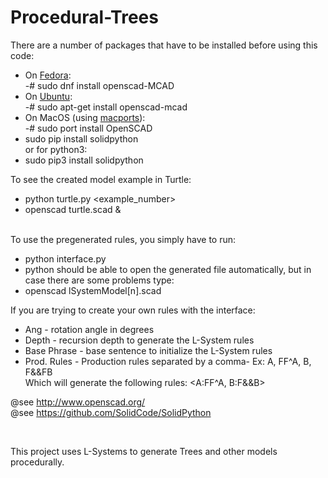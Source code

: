 # Procedural-Trees

 There are a number of packages that have to be installed before using this code: <br>
 - On <A HREF="https://start.fedoraproject.org">Fedora</A>: <br>
 -# sudo dnf install openscad-MCAD <br>
 - On <A HREF="https://www.ubuntu.com/desktop">Ubuntu</A>: <br>
 -# sudo apt-get install openscad-mcad <br>
 - On MacOS (using <A HREF="https://www.macports.org">macports</A>): <br>
 -# sudo port install OpenSCAD <br>
 - sudo pip install solidpython <br>
 or for python3: <br>
 - sudo pip3 install solidpython<br>

 To see the created model example in Turtle:<br>
 - python turtle.py \<example_number\><br>
 - openscad turtle.scad & <br><br>

 To use the pregenerated rules, you simply have to run: <br>
 - python interface.py <br>
 - python should be able to open the generated file automatically, but in case there are some problems type: <br>
 - openscad lSystemModel[n].scad <br>

 If you are trying to create your own rules with the interface: <br>
 - Ang - rotation angle in degrees <br>
 - Depth - recursion depth to generate the L-System rules <br>
 - Base Phrase - base sentence to initialize the L-System rules <br>
 - Prod. Rules - Production rules separated by a comma- Ex: A, FF^A, B, F&&FB <br>
Which will generate the following rules: <A:FF^A, B:F&&B>

 @see http://www.openscad.org/<br>
 @see https://github.com/SolidCode/SolidPython

<br>

This project uses L-Systems to generate Trees and other models procedurally. 
